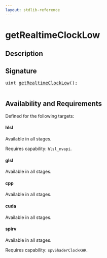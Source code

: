 ```yaml
---
layout: stdlib-reference
---
```


# getRealtimeClockLow

## Description





## Signature 

<pre>
<span class="code_keyword">uint</span> <a href=".html">getRealtimeClockLow</a>();

</pre>

## Availability and Requirements

Defined for the following targets:

#### hlsl
Available in all stages.

Requires capability: `hlsl_nvapi`.
#### glsl
Available in all stages.

#### cpp
Available in all stages.

#### cuda
Available in all stages.

#### spirv
Available in all stages.

Requires capability: `spvShaderClockKHR`.


